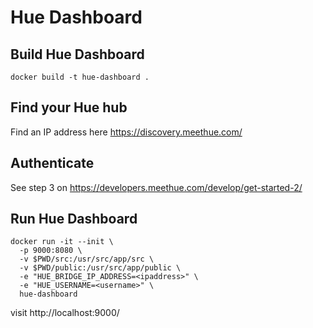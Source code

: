 # Hue Dashboard

## Build Hue Dashboard

    docker build -t hue-dashboard .

## Find your Hue hub

Find an IP address here https://discovery.meethue.com/

## Authenticate

See step 3 on https://developers.meethue.com/develop/get-started-2/

## Run Hue Dashboard

    docker run -it --init \
      -p 9000:8080 \
      -v $PWD/src:/usr/src/app/src \
      -v $PWD/public:/usr/src/app/public \
      -e "HUE_BRIDGE_IP_ADDRESS=<ipaddress>" \
      -e "HUE_USERNAME=<username>" \
      hue-dashboard

visit http://localhost:9000/


